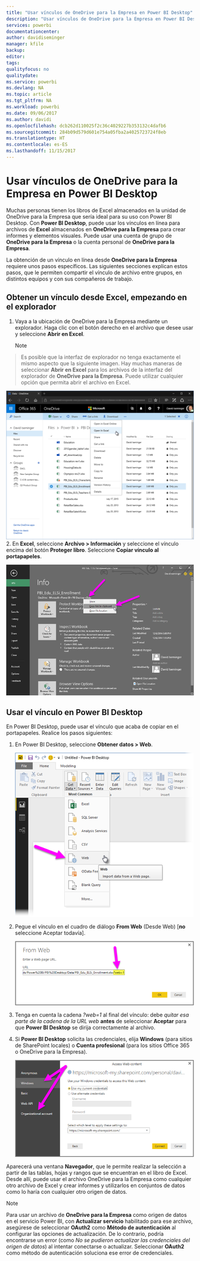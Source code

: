 ```yaml
---
title: "Usar vínculos de OneDrive para la Empresa en Power BI Desktop"
description: "Usar vínculos de OneDrive para la Empresa en Power BI Desktop"
services: powerbi
documentationcenter: 
author: davidiseminger
manager: kfile
backup: 
editor: 
tags: 
qualityfocus: no
qualitydate: 
ms.service: powerbi
ms.devlang: NA
ms.topic: article
ms.tgt_pltfrm: NA
ms.workload: powerbi
ms.date: 09/06/2017
ms.author: davidi
ms.openlocfilehash: dcb262d110025f2c36c4029227b353132c4dafb6
ms.sourcegitcommit: 284b09d579d601e754a05fba2a4025723724f8eb
ms.translationtype: HT
ms.contentlocale: es-ES
ms.lasthandoff: 11/15/2017
---
```

# <a name="use-onedrive-for-business-links-in-power-bi-desktop"></a>Usar vínculos de OneDrive para la Empresa en Power BI Desktop
Muchas personas tienen los libros de Excel almacenados en la unidad de OneDrive para la Empresa que sería ideal para su uso con Power BI Desktop. Con **Power BI Desktop**, puede usar los vínculos en línea para archivos de **Excel** almacenados en **OneDrive para la Empresa** para crear informes y elementos visuales. Puede usar una cuenta de grupo de **OneDrive para la Empresa** o la cuenta personal de **OneDrive para la Empresa**.

La obtención de un vínculo en línea desde **OneDrive para la Empresa** requiere unos pasos específicos. Las siguientes secciones explican estos pasos, que le permiten compartir el vínculo de archivo entre grupos, en distintos equipos y con sus compañeros de trabajo.

## <a name="get-a-link-from-excel-starting-in-the-browser"></a>Obtener un vínculo desde Excel, empezando en el explorador
1. Vaya a la ubicación de OneDrive para la Empresa mediante un explorador. Haga clic con el botón derecho en el archivo que desee usar y seleccione **Abrir en Excel**.
   
   > [!NOTE]
> Es posible que la interfaz de explorador no tenga exactamente el mismo aspecto que la siguiente imagen. Hay muchas maneras de seleccionar **Abrir en Excel** para los archivos de la interfaz del explorador de **OneDrive para la Empresa**. Puede utilizar cualquier opción que permita abrir el archivo en Excel.
   > 
   > 
   
   ![](media/desktop-use-onedrive-business-links/odb-links_02.png)
2. En **Excel**, seleccione **Archivo > Información** y seleccione el vínculo encima del botón **Proteger libro**. Seleccione **Copiar vínculo al portapapeles**.
   
   ![](media/desktop-use-onedrive-business-links/odb-links_03.png)

## <a name="use-the-link-in-power-bi-desktop"></a>Usar el vínculo en Power BI Desktop
En Power BI Desktop, puede usar el vínculo que acaba de copiar en el portapapeles. Realice los pasos siguientes:

1. En Power BI Desktop, seleccione **Obtener datos > Web**.
   
   ![](media/desktop-use-onedrive-business-links/odb-links_04.png)
2. Pegue el vínculo en el cuadro de diálogo **From Web** (Desde Web) [**no** seleccione Aceptar todavía].
   
    ![](media/desktop-use-onedrive-business-links/odb-links_05.png)
3. Tenga en cuenta la cadena *?web=1* al final del vínculo: debe *quitar esa parte de la cadena de la URL web* **antes** de seleccionar **Aceptar** para que **Power BI Desktop** se dirija correctamente al archivo.
4. Si **Power BI Desktop** solicita las credenciales, elija **Windows** (para sitios de SharePoint locales) o **Cuenta profesional** (para los sitios Office 365 o OneDrive para la Empresa).
   
   ![](media/desktop-use-onedrive-business-links/odb-links_06.png)

Aparecerá una ventana **Navegador**, que le permite realizar la selección a partir de las tablas, hojas y rangos que se encuentran en el libro de Excel. Desde allí, puede usar el archivo OneDrive para la Empresa como cualquier otro archivo de Excel y crear informes y utilizarlos en conjuntos de datos como lo haría con cualquier otro origen de datos.

> [!NOTE]
> Para usar un archivo de **OneDrive para la Empresa** como origen de datos en el servicio Power BI, con **Actualizar servicio** habilitado para ese archivo, asegúrese de seleccionar **OAuth2** como **Método de autenticación** al configurar las opciones de actualización. De lo contrario, podría encontrarse un error (como *No se pudieron actualizar las credenciales del origen de datos*) al intentar conectarse o actualizar. Seleccionar **OAuth2** como método de autenticación soluciona ese error de credenciales.
> 
> 

